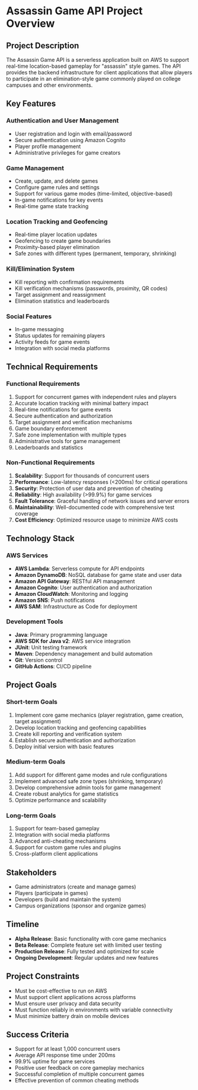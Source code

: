 # Assassin Game API Project Overview

## Project Description
The Assassin Game API is a serverless application built on AWS to support real-time location-based gameplay for "assassin" style games. The API provides the backend infrastructure for client applications that allow players to participate in an elimination-style game commonly played on college campuses and other environments.

## Key Features

### Authentication and User Management
- User registration and login with email/password
- Secure authentication using Amazon Cognito
- Player profile management
- Administrative privileges for game creators

### Game Management
- Create, update, and delete games
- Configure game rules and settings
- Support for various game modes (time-limited, objective-based)
- In-game notifications for key events
- Real-time game state tracking

### Location Tracking and Geofencing
- Real-time player location updates
- Geofencing to create game boundaries
- Proximity-based player elimination
- Safe zones with different types (permanent, temporary, shrinking)

### Kill/Elimination System
- Kill reporting with confirmation requirements
- Kill verification mechanisms (passwords, proximity, QR codes)
- Target assignment and reassignment
- Elimination statistics and leaderboards

### Social Features
- In-game messaging
- Status updates for remaining players
- Activity feeds for game events
- Integration with social media platforms

## Technical Requirements

### Functional Requirements
1. Support for concurrent games with independent rules and players
2. Accurate location tracking with minimal battery impact
3. Real-time notifications for game events
4. Secure authentication and authorization
5. Target assignment and verification mechanisms
6. Game boundary enforcement
7. Safe zone implementation with multiple types
8. Administrative tools for game management
9. Leaderboards and statistics

### Non-Functional Requirements
1. **Scalability**: Support for thousands of concurrent users
2. **Performance**: Low-latency responses (<200ms) for critical operations
3. **Security**: Protection of user data and prevention of cheating
4. **Reliability**: High availability (>99.9%) for game services
5. **Fault Tolerance**: Graceful handling of network issues and server errors
6. **Maintainability**: Well-documented code with comprehensive test coverage
7. **Cost Efficiency**: Optimized resource usage to minimize AWS costs

## Technology Stack

### AWS Services
- **AWS Lambda**: Serverless compute for API endpoints
- **Amazon DynamoDB**: NoSQL database for game state and user data
- **Amazon API Gateway**: RESTful API management
- **Amazon Cognito**: User authentication and authorization
- **Amazon CloudWatch**: Monitoring and logging
- **Amazon SNS**: Push notifications
- **AWS SAM**: Infrastructure as Code for deployment

### Development Tools
- **Java**: Primary programming language
- **AWS SDK for Java v2**: AWS service integration
- **JUnit**: Unit testing framework
- **Maven**: Dependency management and build automation
- **Git**: Version control
- **GitHub Actions**: CI/CD pipeline

## Project Goals

### Short-term Goals
1. Implement core game mechanics (player registration, game creation, target assignment)
2. Develop location tracking and geofencing capabilities
3. Create kill reporting and verification system
4. Establish secure authentication and authorization
5. Deploy initial version with basic features

### Medium-term Goals
1. Add support for different game modes and rule configurations
2. Implement advanced safe zone types (shrinking, temporary)
3. Develop comprehensive admin tools for game management
4. Create robust analytics for game statistics
5. Optimize performance and scalability

### Long-term Goals
1. Support for team-based gameplay
2. Integration with social media platforms
3. Advanced anti-cheating mechanisms
4. Support for custom game rules and plugins
5. Cross-platform client applications

## Stakeholders
- Game administrators (create and manage games)
- Players (participate in games)
- Developers (build and maintain the system)
- Campus organizations (sponsor and organize games)

## Timeline
- **Alpha Release**: Basic functionality with core game mechanics
- **Beta Release**: Complete feature set with limited user testing
- **Production Release**: Fully tested and optimized for scale
- **Ongoing Development**: Regular updates and new features

## Project Constraints
- Must be cost-effective to run on AWS
- Must support client applications across platforms
- Must ensure user privacy and data security
- Must function reliably in environments with variable connectivity
- Must minimize battery drain on mobile devices

## Success Criteria
- Support for at least 1,000 concurrent users
- Average API response time under 200ms
- 99.9% uptime for game services
- Positive user feedback on core gameplay mechanics
- Successful completion of multiple concurrent games
- Effective prevention of common cheating methods 